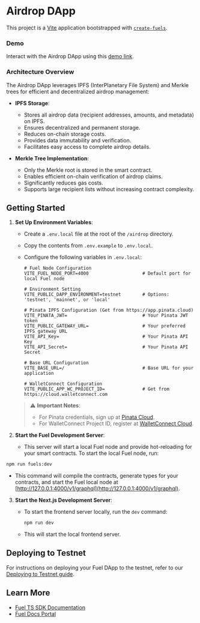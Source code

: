 # Airdrop DApp

This project is a [Vite](https://vitejs.dev/) application bootstrapped with [`create-fuels`](https://github.com/FuelLabs/fuels-ts/tree/master/packages/create-fuels).

### Demo

Interact with the Airdrop DApp using this [demo link](https://fuellabs.github.io/sway-examples/pr-preview/pr-18/airdrop/).

### Architecture Overview

The Airdrop DApp leverages IPFS (InterPlanetary File System) and Merkle trees for efficient and decentralized airdrop management:

- **IPFS Storage**: 
  - Stores all airdrop data (recipient addresses, amounts, and metadata) on IPFS.
  - Ensures decentralized and permanent storage.
  - Reduces on-chain storage costs.
  - Provides data immutability and verification.
  - Facilitates easy access to complete airdrop details.

- **Merkle Tree Implementation**: 
  - Only the Merkle root is stored in the smart contract.
  - Enables efficient on-chain verification of airdrop claims.
  - Significantly reduces gas costs.
  - Supports large recipient lists without increasing contract complexity.

## Getting Started

1. **Set Up Environment Variables**:
   - Create a `.env.local` file at the root of the `/airdrop` directory.
   - Copy the contents from `.env.example` to `.env.local`.
   - Configure the following variables in `.env.local`:

     ```plaintext
     # Fuel Node Configuration
     VITE_FUEL_NODE_PORT=4000                    # Default port for local Fuel node

     # Environment Setting
     VITE_PUBLIC_DAPP_ENVIRONMENT=testnet        # Options: 'testnet', 'mainnet', or 'local'

     # Pinata IPFS Configuration (Get from https://app.pinata.cloud)
     VITE_PINATA_JWT=                            # Your Pinata JWT token
     VITE_PUBLIC_GATEWAY_URL=                    # Your preferred IPFS gateway URL
     VITE_API_Key=                               # Your Pinata API Key
     VITE_API_Secret=                            # Your Pinata API Secret

     # Base URL Configuration
     VITE_BASE_URL=/                             # Base URL for your application

     # WalletConnect Configuration
     VITE_PUBLIC_APP_WC_PROJECT_ID=              # Get from https://cloud.walletconnect.com
     ```

   > ⚠️ **Important Notes**:
   > - For Pinata credentials, sign up at [Pinata Cloud](https://app.pinata.cloud).
   > - For WalletConnect Project ID, register at [WalletConnect Cloud](https://cloud.walletconnect.com).

2. **Start the Fuel Development Server**:
   - This server will start a local Fuel node and provide hot-reloading for your smart contracts. To start the local Fuel node, run:

```bash
npm run fuels:dev
```

   - This command will compile the contracts, generate types for your contracts, and start the Fuel local node at [http://127.0.0.1:4000/v1/graphql](http://127.0.0.1:4000/v1/graphql).

3. **Start the Next.js Development Server**:
   - To start the frontend server locally, run the `dev` command:

     ```bash
     npm run dev
     ```

   - This will start the local frontend server.

## Deploying to Testnet

For instructions on deploying your Fuel DApp to the testnet, refer to our [Deploying to Testnet guide](https://docs.fuel.network/docs/fuels-ts/creating-a-fuel-dapp/deploying-a-dapp-to-testnet/).

## Learn More

- [Fuel TS SDK Documentation](https://docs.fuel.network/docs/fuels-ts/)
- [Fuel Docs Portal](https://docs.fuel.network/)
